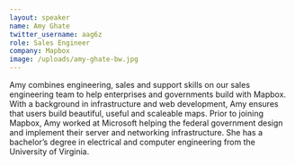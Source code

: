 ```yaml
---
layout: speaker
name: Amy Ghate
twitter_username: aag6z
role: Sales Engineer
company: Mapbox
image: /uploads/amy-ghate-bw.jpg
---
```


Amy combines engineering, sales and support skills on our sales engineering team to help enterprises and governments build with Mapbox. With a background in infrastructure and web development, Amy ensures that users build beautiful, useful and scaleable maps. Prior to joining Mapbox, Amy worked at Microsoft helping the federal government design and implement their server and networking infrastructure. She has a bachelor’s degree in electrical and computer engineering from the University of Virginia.